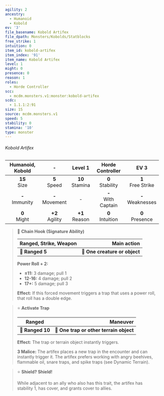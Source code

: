 ```yaml
---
agility: 2
ancestry:
  - Humanoid
  - Kobold
ev: '3'
file_basename: Kobold Artifex
file_dpath: Monsters/Kobolds/Statblocks
free_strike: 1
intuition: 0
item_id: kobold-artifex
item_index: '91'
item_name: Kobold Artifex
level: 1
might: 0
presence: 0
reason: 1
roles:
  - Horde Controller
scc:
  - mcdm.monsters.v1:monster:kobold-artifex
scdc:
  - 1.1.1:2:91
size: 1S
source: mcdm.monsters.v1
speed: 5
stability: 0
stamina: '10'
type: monster
---
```


###### Kobold Artifex

|  Humanoid, Kobold   |          -          |       Level 1       |    Horde Controller     |          EV 3          |
| :-----------------: | :-----------------: | :-----------------: | :---------------------: | :--------------------: |
|  **1S**<br/> Size   |  **5**<br/> Speed   | **10**<br/> Stamina |  **0**<br/> Stability   | **1**<br/> Free Strike |
| **-**<br/> Immunity | **-**<br/> Movement |          -          | **-**<br/> With Captain | **-**<br/> Weaknesses  |
|  **0**<br/> Might   | **+2**<br/> Agility | **+1**<br/> Reason  |  **0**<br/> Intuition   |  **0**<br/> Presence   |

> 🏹 **Chain Hook (Signature Ability)**
>
> | **Ranged, Strike, Weapon** |               **Main action** |
> | -------------------------- | ----------------------------: |
> | **📏 Ranged 5**            | **🎯 One creature or object** |
>
> **Power Roll + 2:**
>
> - **≤11:** 3 damage; pull 1
> - **12-16:** 4 damage; pull 2
> - **17+:** 5 damage; pull 3
>
> **Effect:** If this forced movement triggers a trap that uses a power roll, that roll has a double edge.

> ⭐️ **Activate Trap**
>
> | **Ranged**       |                            **Maneuver** |
> | ---------------- | --------------------------------------: |
> | **📏 Ranged 10** | **🎯 One trap or other terrain object** |
>
> **Effect:** The trap or terrain object instantly triggers.
>
> **3 Malice:** The artifex places a new trap in the encounter and can instantly trigger it. The artifex prefers working with angry beehives, flammable oil, snare traps, and spike traps (see Dynamic Terrain).

> ⭐️ **Shield? Shield!**
>
> While adjacent to an ally who also has this trait, the artifex has stability 1, has cover, and grants cover to allies.
